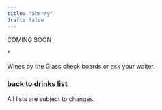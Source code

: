 ```yaml
---
title: "Sherry"
draft: false
---
```

<!-- Drinks - Sherry tile -->
<div class="tile drinks-menu-tile">

  <p>COMING SOON</p>

  <p>*</p>

  <p>Wines by the Glass check boards or ask your waiter.</p>

  <a href="/drinks"><h3>back to drinks list</h3></a>

  <p>All lists are subject to changes.</p>
  
</div>
